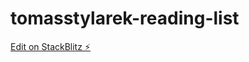 # tomasstylarek-reading-list

[Edit on StackBlitz ⚡️](https://stackblitz.com/edit/tomasstylarek-reading-list)